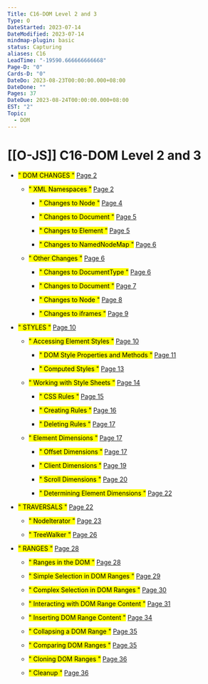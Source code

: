 ```yaml
---
Title: C16-DOM Level 2 and 3
Type: O
DateStarted: 2023-07-14
DateModified: 2023-07-14
mindmap-plugin: basic
status: Capturing
aliases: C16
LeadTime: "-19590.666666666668"
Page-D: "0"
Cards-D: "0"
DateDo: 2023-08-23T00:00:00.000+08:00
DateDone: ""
Pages: 37
DateDue: 2023-08-24T00:00:00.000+08:00
EST: "2"
Topic:
  - DOM
---
```


# [[O-JS]] C16-DOM Level 2 and 3

- <mark class="hltr-gray ">" DOM CHANGES "</mark> [Page 2 ](zotero://open-pdf/library/items/EDAXI67A?page=2&annotation=MFYJI2PU)

  - <mark class="hltr-gray ">" XML Namespaces "</mark> [Page 2 ](zotero://open-pdf/library/items/EDAXI67A?page=2&annotation=Z7ZZXP96)

    - <mark class="hltr-gray ">" Changes to Node "</mark> [Page 4 ](zotero://open-pdf/library/items/EDAXI67A?page=4&annotation=LTJKJASI)

    - <mark class="hltr-gray ">" Changes to Document "</mark> [Page 5 ](zotero://open-pdf/library/items/EDAXI67A?page=5&annotation=VWTT5XTY)

    - <mark class="hltr-gray ">" Changes to Element "</mark> [Page 5 ](zotero://open-pdf/library/items/EDAXI67A?page=5&annotation=RVSFD8GN)

    - <mark class="hltr-gray ">" Changes to NamedNodeMap "</mark> [Page 6 ](zotero://open-pdf/library/items/EDAXI67A?page=6&annotation=2HE3L4LH)

  - <mark class="hltr-gray ">" Other Changes "</mark> [Page 6 ](zotero://open-pdf/library/items/EDAXI67A?page=6&annotation=VGQZZ6ZD)

    - <mark class="hltr-gray ">" Changes to DocumentType "</mark> [Page 6 ](zotero://open-pdf/library/items/EDAXI67A?page=6&annotation=UNTAYP4Z)

    - <mark class="hltr-gray ">" Changes to Document "</mark> [Page 7 ](zotero://open-pdf/library/items/EDAXI67A?page=7&annotation=5MMCLC3S)

    - <mark class="hltr-gray ">" Changes to Node "</mark> [Page 8 ](zotero://open-pdf/library/items/EDAXI67A?page=8&annotation=A26L9NVQ)

    - <mark class="hltr-gray ">" Changes to iframes "</mark> [Page 9 ](zotero://open-pdf/library/items/EDAXI67A?page=9&annotation=JNHR72I9)

- <mark class="hltr-gray ">" STYLES "</mark> [Page 10 ](zotero://open-pdf/library/items/EDAXI67A?page=10&annotation=PG7IT82K)

  - <mark class="hltr-gray ">" Accessing Element Styles "</mark> [Page 10 ](zotero://open-pdf/library/items/EDAXI67A?page=10&annotation=KSIDZY53)

    - <mark class="hltr-gray ">" DOM Style Properties and Methods "</mark> [Page 11 ](zotero://open-pdf/library/items/EDAXI67A?page=11&annotation=IRDVDDTY)

    - <mark class="hltr-gray ">" Computed Styles "</mark> [Page 13 ](zotero://open-pdf/library/items/EDAXI67A?page=13&annotation=FNDJB5U2)

  - <mark class="hltr-gray ">" Working with Style Sheets "</mark> [Page 14 ](zotero://open-pdf/library/items/EDAXI67A?page=14&annotation=94XYSC3J)

    - <mark class="hltr-gray ">" CSS Rules "</mark> [Page 15 ](zotero://open-pdf/library/items/EDAXI67A?page=15&annotation=YU4EPRIK)

    - <mark class="hltr-gray ">" Creating Rules "</mark> [Page 16 ](zotero://open-pdf/library/items/EDAXI67A?page=16&annotation=9SWJ6F35)

    - <mark class="hltr-gray ">" Deleting Rules "</mark> [Page 17 ](zotero://open-pdf/library/items/EDAXI67A?page=17&annotation=SBIRT2VN)

  - <mark class="hltr-gray ">" Element Dimensions "</mark> [Page 17 ](zotero://open-pdf/library/items/EDAXI67A?page=17&annotation=IJGHFEW6)

    - <mark class="hltr-gray ">" Offset Dimensions "</mark> [Page 17 ](zotero://open-pdf/library/items/EDAXI67A?page=17&annotation=BBDJHQBT)

    - <mark class="hltr-gray ">" Client Dimensions "</mark> [Page 19 ](zotero://open-pdf/library/items/EDAXI67A?page=19&annotation=LKBH36SK)

    - <mark class="hltr-gray ">" Scroll Dimensions "</mark> [Page 20 ](zotero://open-pdf/library/items/EDAXI67A?page=20&annotation=JFA4DBF2)

    - <mark class="hltr-gray ">" Determining Element Dimensions "</mark> [Page 22 ](zotero://open-pdf/library/items/EDAXI67A?page=22&annotation=FCRVPRA3)

- <mark class="hltr-gray ">" TRAVERSALS "</mark> [Page 22 ](zotero://open-pdf/library/items/EDAXI67A?page=22&annotation=SJ2B3GM3)

  - <mark class="hltr-gray ">" NodeIterator "</mark> [Page 23 ](zotero://open-pdf/library/items/EDAXI67A?page=23&annotation=ZMVIRK25)

  - <mark class="hltr-gray ">" TreeWalker "</mark> [Page 26 ](zotero://open-pdf/library/items/EDAXI67A?page=26&annotation=J88FM6HF)

- <mark class="hltr-gray ">" RANGES "</mark> [Page 28 ](zotero://open-pdf/library/items/EDAXI67A?page=28&annotation=CXM88MQE)

  - <mark class="hltr-gray ">" Ranges in the DOM "</mark> [Page 28 ](zotero://open-pdf/library/items/EDAXI67A?page=28&annotation=CE9CHNG4)

  - <mark class="hltr-gray ">" Simple Selection in DOM Ranges "</mark> [Page 29 ](zotero://open-pdf/library/items/EDAXI67A?page=29&annotation=XNXFVSZB)

  - <mark class="hltr-gray ">" Complex Selection in DOM Ranges "</mark> [Page 30 ](zotero://open-pdf/library/items/EDAXI67A?page=30&annotation=S3CXEN59)

  - <mark class="hltr-gray ">" Interacting with DOM Range Content "</mark> [Page 31 ](zotero://open-pdf/library/items/EDAXI67A?page=31&annotation=G3QTVQCK)

  - <mark class="hltr-gray ">" Inserting DOM Range Content "</mark> [Page 34 ](zotero://open-pdf/library/items/EDAXI67A?page=34&annotation=R4HVFF3D)

  - <mark class="hltr-gray ">" Collapsing a DOM Range "</mark> [Page 35 ](zotero://open-pdf/library/items/EDAXI67A?page=35&annotation=X7RIDSP6)

  - <mark class="hltr-gray ">" Comparing DOM Ranges "</mark> [Page 35 ](zotero://open-pdf/library/items/EDAXI67A?page=35&annotation=59UGW697)

  - <mark class="hltr-gray ">" Cloning DOM Ranges "</mark> [Page 36 ](zotero://open-pdf/library/items/EDAXI67A?page=36&annotation=L53K3DQC)

  - <mark class="hltr-gray ">" Cleanup "</mark> [Page 36 ](zotero://open-pdf/library/items/EDAXI67A?page=36&annotation=LE6QJQY9)

